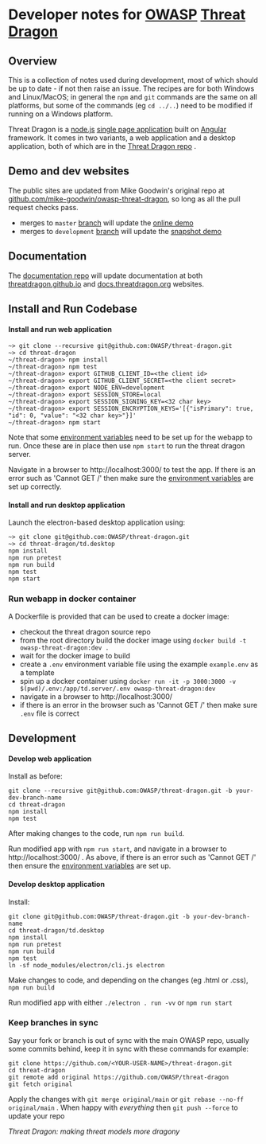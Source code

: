 # Developer notes for [OWASP](https://www.owasp.org) [Threat Dragon](https://owasp.org/www-project-threat-dragon/) #

## Overview
This is a collection of notes used during development, most of which should be up to date - if not then raise an issue.
The recipes are for both Windows and Linux/MacOS; in general the `npm` and `git` commands are the same on all platforms,
but some of the commands (eg `cd ../..`) need to be modified if running on a Windows platform.

Threat Dragon is a [node.js](https://nodejs.org)
[single page application](https://en.wikipedia.org/wiki/Single-page_application)
built on [Angular](https://angular.io/) framework. It comes in two variants, a web application and a desktop application,
both of which are in the [Threat Dragon repo](https://github.com/OWASP/threat-dragon) .

## Demo and dev websites
The public sites are updated from Mike Goodwin's original repo at
[github.com/mike-goodwin/owasp-threat-dragon](https://github.com/mike-goodwin/owasp-threat-dragon),
so long as all the pull request checks pass.

* merges to `master` [branch](https://github.com/mike-goodwin/owasp-threat-dragon)
will update the [online demo](https://threatdragon.org/)
* merges to `development` [branch](https://github.com/mike-goodwin/owasp-threat-dragon/tree/development)
will update the [snapshot demo](https://threatdragondev.azurewebsites.net/)

## Documentation
The [documentation repo](https://github.com/threatdragon/threatdragon.github.io) will update documentation
at both [threatdragon.github.io](https://threatdragon.github.io)
and [docs.threatdragon.org](https://docs.threatdragon.org/) websites.

## Install and Run Codebase

#### Install and run web application

```
~> git clone --recursive git@github.com:OWASP/threat-dragon.git
~> cd threat-dragon
~/threat-dragon> npm install
~/threat-dragon> npm test
~/threat-dragon> export GITHUB_CLIENT_ID=<the client id>
~/threat-dragon> export GITHUB_CLIENT_SECRET=<the client secret>
~/threat-dragon> export NODE_ENV=development
~/threat-dragon> export SESSION_STORE=local
~/threat-dragon> export SESSION_SIGNING_KEY=<32 char key>
~/threat-dragon> export SESSION_ENCRYPTION_KEYS='[{"isPrimary": true, "id": 0, "value": "<32 char key>"}]'
~/threat-dragon> npm start
```

Note that  some [environment variables](setup-env.md) need to be set up for the webapp to run.
Once these are in place then use `npm start` to run the threat dragon server.

Navigate in a browser to http://localhost:3000/ to test the app.
If there is an error such as 'Cannot GET /' then make sure the 
[environment variables](https://github.com/OWASP/threat-dragon/blob/main/setup-env.md) are set up correctly.

#### Install and run desktop application

Launch the electron-based desktop application using:

```
~> git clone git@github.com:OWASP/threat-dragon.git
~> cd threat-dragon/td.desktop
npm install
npm run pretest
npm run build
npm test
npm start
```

### Run webapp in docker container
A Dockerfile is provided that can be used to create a docker image:
* checkout the threat dragon source repo
* from the root directory build the docker image using `docker build -t owasp-threat-dragon:dev .`
* wait for the docker image to build
* create a `.env` environment variable file using the example `example.env` as a template
* spin up a docker container using
`docker run -it -p 3000:3000 -v $(pwd)/.env:/app/td.server/.env owasp-threat-dragon:dev`
* navigate in a browser to http://localhost:3000/
* if there is an error in the browser such as 'Cannot GET /' then make sure `.env` file is correct

## Development

#### Develop web application
Install as before:

```
git clone --recursive git@github.com:OWASP/threat-dragon.git -b your-dev-branch-name
cd threat-dragon
npm install
npm test
```

After making changes to the code, run `npm run build`.

Run modified app with `npm run start`, and navigate in a browser to http://localhost:3000/ .
As above, if there is an error such as 'Cannot GET /' then ensure the 
[environment variables](https://github.com/OWASP/threat-dragon/blob/main/setup-env.md) are set up. 

#### Develop desktop application
Install:

```
git clone git@github.com:OWASP/threat-dragon.git -b your-dev-branch-name
cd threat-dragon/td.desktop
npm install
npm run pretest
npm run build
npm test
ln -sf node_modules/electron/cli.js electron
```

Make changes to code, and depending on the changes (eg .html or .css), `npm run build`

Run modified app with either `./electron . run -vv` or `npm run start`

### Keep branches in sync
Say your fork or branch is out of sync with the main OWASP repo, usually some commits behind,
keep it in sync with these commands for example:

```
git clone https://github.com/<YOUR-USER-NAME>/threat-dragon.git
cd threat-dragon
git remote add original https://github.com/OWASP/threat-dragon
git fetch original
```

Apply the changes with `git merge original/main` or `git rebase --no-ff original/main` .
When happy with _everything_ then `git push --force` to update your repo

_Threat Dragon: making threat models more dragony_

